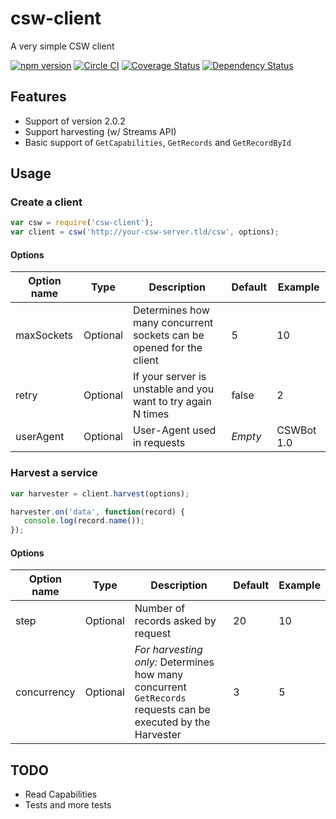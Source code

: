 # csw-client
A very simple CSW client

[![npm version](https://img.shields.io/npm/v/csw-client.svg)](https://www.npmjs.com/package/csw-client)
[![Circle CI](https://circleci.com/gh/sgmap-inspire/csw-client/tree/master.svg?style=shield)](https://circleci.com/gh/sgmap-inspire/csw-client/tree/master)
[![Coverage Status](https://coveralls.io/repos/sgmap-inspire/csw-client/badge.svg?branch=master&service=github)](https://coveralls.io/github/sgmap-inspire/csw-client?branch=master)
[![Dependency Status](https://david-dm.org/sgmap-inspire/csw-client.svg)](https://david-dm.org/sgmap-inspire/csw-client)

## Features

* Support of version 2.0.2
* Support harvesting (w/ Streams API)
* Basic support of `GetCapabilities`, `GetRecords` and `GetRecordById`

## Usage

### Create a client

```js
var csw = require('csw-client');
var client = csw('http://your-csw-server.tld/csw', options);
```

#### Options

| Option name | Type | Description | Default | Example |
| ---------- | ---------- | ----------- | ---------- | ---------- |
| maxSockets | Optional | Determines how many concurrent sockets can be opened for the client | 5 | 10 |
| retry | Optional | If your server is unstable and you want to try again N times | false | 2 |
| userAgent | Optional | User-Agent used in requests | _Empty_ | CSWBot 1.0 |

### Harvest a service

```js
var harvester = client.harvest(options);

harvester.on('data', function(record) {
   console.log(record.name());
});
```

#### Options

| Option name | Type | Description | Default | Example |
| ---------- | ---------- | ----------- | ---------- | ---------- |
| step | Optional | Number of records asked by request | 20 | 10 |
| concurrency | Optional | _For harvesting only:_ Determines how many concurrent `GetRecords` requests can be executed by the Harvester | 3 | 5 |

## TODO

* Read Capabilities
* Tests and more tests

